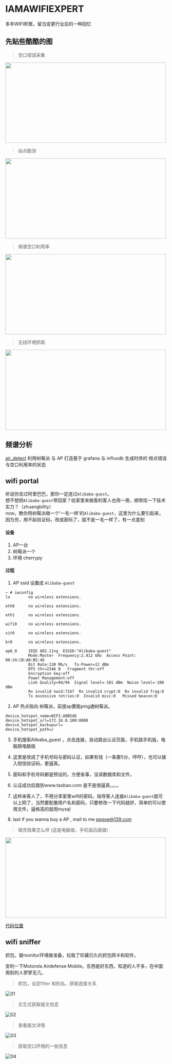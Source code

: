 # IAMAWIFIEXPERT
多年WIFI积累，留当变更行业后的一种回忆



## 先贴些酷酷的图


> 空口错误采集

<img src="https://github.com/charlesld/IAMAWIFIEXPERT/blob/master/pic/channel%20err.jpg" width=500 height=250 />

> 站点勘测

<img src="https://github.com/charlesld/IAMAWIFIEXPERT/blob/master/pic/site%20suvery.jpg" width=500 height=250 />


> 频谱空口利用率

<img src="https://github.com/charlesld/IAMAWIFIEXPERT/blob/master/pic/specturm.jpg" width=500 height=250 />

> 无线环境抓取

<img src="https://github.com/charlesld/IAMAWIFIEXPERT/blob/master/pic/wireless%20env.jpg" width=500 height=250 />




## 频谱分析
[air_detect](https://github.com/charlesld/IAMAWIFIEXPERT/blob/master/specturm_analy/air_detect.py)
利用树莓派 与 AP  打造基于 grafana 与 influxdb 生成时序的 频点错误与空口利用率的状态



## wifi portal
听说你去过阿里巴巴，那你一定连过`Alibaba-guest`。  
想不想把`Alibaba-guest`带回家？给家里来做客的客人也用一用，顺带炫一下技术实力？（zhuangbility）  
now，教你用树莓派做一个’一毛一样‘的`Alibaba-guest`，这里为什么要引起来，因为穷，用不起验证码，改成密码了，就不是一毛一样了，有一点差别

#### 设备
1. AP一台
2. 树莓派一个
3. 环境 cherrypy

#### 过程 

1. AP ssid 设置成 `Alibaba-guest`

```angular2html
~ # iwconfig 
lo        no wireless extensions.

eth0      no wireless extensions.

eth1      no wireless extensions.

wifi0     no wireless extensions.

sit0      no wireless extensions.

br0       no wireless extensions.

ap0_0     IEEE 802.11ng  ESSID:"Alibaba-guest"  
          Mode:Master  Frequency:2.412 GHz  Access Point: 00:34:CB:A0:B5:4D   
          Bit Rate:130 Mb/s   Tx-Power=12 dBm   
          RTS thr=2346 B   Fragment thr:off
          Encryption key:off
          Power Management:off
          Link Quality=94/94  Signal level=-101 dBm  Noise level=-100 dBm
          Rx invalid nwid:7167  Rx invalid crypt:0  Rx invalid frag:0
          Tx excessive retries:0  Invalid misc:0   Missed beacon:0

``` 


2. AP 热点指向 树莓派，前提ap要能ping通树莓派。


```angular2html
device_hotspot_name=WIFI-A0B54D
device_hotspot_url=172.16.0.100:8080
device_hotspot_backupurl=
device_hotspot_path=/
```


3. 手机搜索Alibaba_guest ，点击连接，自动跳出认证页面，手机跳手机版，电脑跳电脑版

4. 这里是改成了手机号码与密码认证，如果有钱（一条要5分，哼哼），也可以接入短信验证码，更逼真。

5. 密码和手机号码都是预设的，方便省事，没读数据库和文件。

6. 认证成功后跳到www.taobao.com 是不是很逼真。。。。

7. 这样来客人了，不用分享家里wifi的密码，指导客人连接`Alibaba-guest`就可以上网了，当然要配置用户名和密码，只要修改一下代码就好，简单的可以使用文件，逼格高的就用mysql

8. last if you wanna buy a AP , mail to me pppoe@139.com

> 做完效果怎么样  (这是电脑版，手机版后面做)
<img src="https://github.com/charlesld/IAMAWIFIEXPERT/blob/master/pic/aliguest_wifi_pc.jpg" width=500 height=250 />

[代码位置](guest_wifi/aliguest/gw/ce.py)


## wifi sniffer

抓包，替monitor环境做准备，拉取了珍藏已久的抓包网卡和软件。
  
安利一下Motorola Airdefense Mobile。东西是好东西，知道的人不多，在中国用到的人寥寥无几。

>  抓包，设定filter 和别名，获取连接关系

![01](/pic/cap01.jpg)

> 交互式获取报文信息

![02](/pic/cap02.jpg)

> 查看报文详情

![03](/pic/cap03.jpg)

> 获取空口环境的一些信息

![04](/pic/cap04.jpg)


